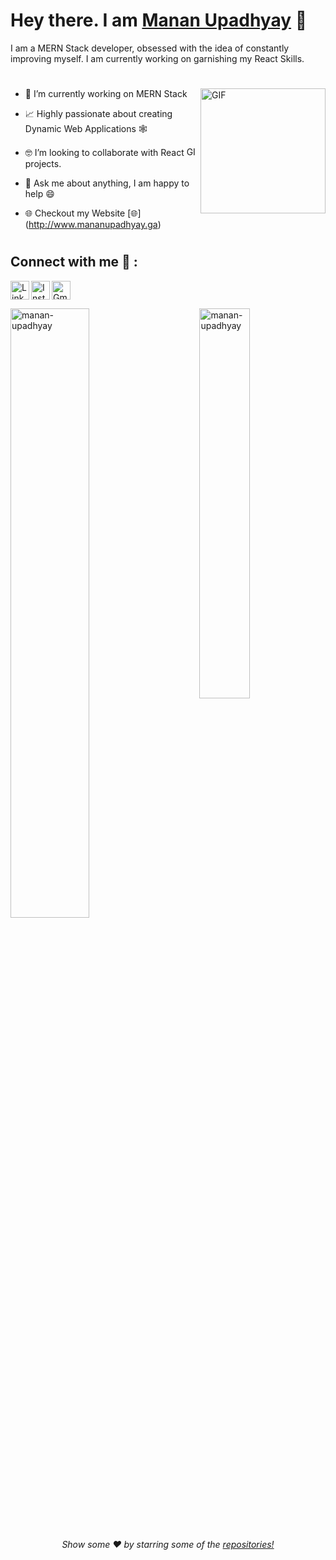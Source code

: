 # Hey there. I am [Manan Upadhyay](https://github.com/manan-upadhyay) 👋

<!-- <p align="left"> 
	<img src="https://komarev.com/ghpvc/?username=manan-upadhyay&color=blue" alt="manan-upadhyay" /> 
</p> -->

I am a MERN Stack developer, obsessed with the idea of constantly improving myself. I am currently working on garnishing my React Skills. 
<br>
 #
<img align="right" height="200px" alt="GIF" src="https://i.pinimg.com/originals/e4/26/70/e426702edf874b181aced1e2fa5c6cde.gif" />

- 🔭 I’m currently working on MERN Stack <br/>

- 📈 Highly passionate about creating Dynamic Web Applications 🕸 <br/>

- 🤓 I’m looking to collaborate with React <img height="15px" alt="GIF" src="https://upload.wikimedia.org/wikipedia/commons/a/a7/React-icon.svg" /> projects. <br/>

- 💬 Ask me about anything, I am happy to help 😄 <br/>

- 🌐 Checkout my Website [🌐] (http://www.mananupadhyay.ga)
#
## Connect with me 🤝 :


[<img align="left" alt="LinkedIn" width="30px" src="https://www.vectorlogo.zone/logos/linkedin/linkedin-tile.svg" />](https://www.linkedin.com/in/mananupadhyay01/)
[<img align="left" alt="Instagram" width="30px" src="https://www.vectorlogo.zone/logos/instagram/instagram-tile.svg" />](https://www.instagram.com/manan_the_assassin)
[<img alt="Gmail" src="https://www.vectorlogo.zone/logos/gmail/gmail-tile.svg" width="30px">](mailto:upadhyaymanan01@gmail.com)
<br>
<p> <img src="https://github-readme-stats.vercel.app/api?username=manan-upadhyay&show_icons=true" alt="manan-upadhyay" width="50%"/> 
<img src="https://github-readme-stats.vercel.app/api/top-langs/?username=manan-upadhyay&layout=compact" alt="manan-upadhyay" align="right" width="40%"/> </p>


<p align="center">
<h6 align="center">Show some ❤️ by starring some of the <a href="https://github.com/manan-upadhyay?tab=repositories"> repositories!</a></h6>
</p>
